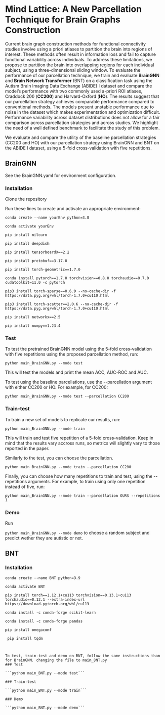 # Mind Lattice: A New Parcellation Technique for Brain Graphs Construction

Current brain graph construction methods for functional connectivity studies involve using a priori atlases to partition the brain into regions of interest. These methods often result in information loss and fail to capture functional variability across individuals. To address these limitations, we propose to partition the brain into overlapping regions for each individual subject, using a three-dimensional sliding window. To evaluate the performance of our parcellation technique, we train and evaluate **BrainGNN** and **Brain Network Transformer** (BNT) on a classification task using the Autism Brain Imaging Data Exchange (ABIDE) I dataset and compare the model’s performance with two commonly used a-priori ROI atlases, Craddock 200 (**CC200**) and Harvard-Oxford (**HO**). The results suggest that our parcellation strategy achieves comparable performance compared to conventional methods. The models present unstable performance due to noise in the dataset which makes experimentation and optimization difficult. Performance variability across dataset distributions does not allow for a fair comparison across parcellation strategies and across studies. We highlight the need of a well defined benchmark to facilitate the study of this problem. 


We evaluate and compare the utility of the baseline parcellation strategies (CC200 and HO) with our parcellation strategy using BrainGNN and BNT on the ABIDE I dataset, using a 5-fold cross-validation with five repetitions. 

## BrainGNN
See the BrainGNN.yaml for environment configuration.
### Installation
Clone the repository 

Run these lines to create and activate an appropriate 
environment:

```conda create --name yourEnv python=3.8```

```conda activate yourEnv```

```pip install nilearn```

```pip install deepdish```

```pip install tensorboardX==2.2```

```pip install protobuf==3.17.0```

```pip install torch-geometric==1.7.0```

```conda install pytorch==1.7.0 torchvision==0.8.0 torchaudio==0.7.0 cudatoolkit=11.0 -c pytorch```

```pip3 install torch-sparse==0.6.9 --no-cache-dir -f https://data.pyg.org/whl/torch-1.7.0+cu110.html```

```pip3 install torch-scatter==2.0.6 --no-cache-dir -f https://data.pyg.org/whl/torch-1.7.0+cu110.html```

```pip install networkx==2.5```

```pip install numpy==1.23.4```

### Test

To test the pretrained BrainGNN model using the 5-fold cross-validation with five repetitions using the proposed parcellation method, run:

```python main_BrainGNN.py --mode test```

This will test the models and print the mean ACC, AUC-ROC and AUC.

To test using the baseline parcellations, use the --parcellation argument with either CC200 or HO. For example, for CC200:

```python main_BrainGNN.py --mode test --parcellation CC200```


### Train-test

To train a new set of models to replicate our results, run: 

```python main_BrainGNN.py --mode train```

This will train and test five repetition of a 5-fold cross-validation. Keep in mind that the results vary accross runs, so metrics will slightly vary to those reported in the paper. 

Similarly to the test, you can choose the parcellation.

```python main_BrainGNN.py --mode train --parcellation CC200```

Finally, you can choose how many repetitions to train and test, using the --repetitions arguments. For example, to train using only one repetition instead of five, run:

```python main_BrainGNN.py --mode train --parcellation OURS --repetitions 1```


### Demo

Run 

```python main_BrainGNN.py --mode demo```  to choose a random subject and predict wether they are autistic or not. 


## BNT

### Installation

```conda create --name BNT python=3.9```

```conda activate BNT```

```pip install torch==1.12.1+cu113 torchvision==0.13.1+cu113 torchaudio==0.12.1 --extra-index-url https://download.pytorch.org/whl/cu113```

```conda install -c conda-forge scikit-learn```

```conda install -c conda-forge pandas```

```pip install omegaconf```

``` pip install tqdm```

```


To test, train-test and demo on BNT, follow the same instructions than for BrainGNN, changing the file to main_BNT.py
### Test

```python main_BNT.py --mode test```

### Train-test

```python main_BNT.py --mode train```

### Demo

```python main_BNT.py --mode demo```


